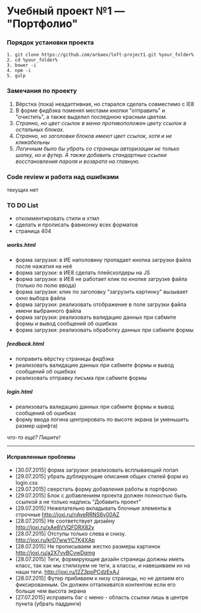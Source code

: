 # Учебный проект №1 — "Портфолио"

### Порядок установки проекта

	1. git clone https://github.com/arbaev/loft-project1.git %your_folder%
	2. cd %your_folder%
	3. bower -i
	4. npm -i
	5. gulp

### Замечания по проекту
1. Вёрстка (пока) неадаптивная, но старался сделать совместимо с IE8
2. В форме фидбэка поменял местами кнопки "отправить" и "очистить", а также выделил последнюю красным цветом.
3. *Странно, но цвет ссылок в меню противоположен цвету ссылок в остальных блоках.*
4. *Странно, но заголовки блоков имеют цвет ссылок, хотя и не кликабельны*
5. *Логичным было бы убрать со страницы авторизации не только шапку, но и футер. А также добавить стандартные ссылки восстановления пароля и возврата на главную.*

### Code review и работа над ошибками
текущих нет

### TO DO List
* откомментировать стили и хтмл
* сделать и прописать фавиконку всех форматов
* страница 404

##### works.html
* форма загрузки: в ИЕ наполовину пропадает кнопка загрузки файла после нажатия на неё
* форма загрузки: в ИЕ8 сделать плейсхолдеры на JS
* форма загрузки: в ИЕ8 не работает клик по кнопке загрузке файла (только по полю ввода)
* форма загрузки: клик по заголовку "загрузить картинку" вызывает окно выбора файла
* форма загрузки: реализовать отображение в поле загрузки файла имени выбранного файла
* форма загрузки: реализовать валидацию данных при сабмите формы и вывод сообщений об ошибках
* форма загрузки: реализовать обработку данных при сабмите формы

##### feedback.html
* поправить вёрстку страницы фидбэка
* реализовать валидацию данных при сабмите формы и вывод сообщений об ошибках
* реализовать отправку письма при сабмите формы

##### login.html
* реализовать валидацию данных при сабмите формы и вывод сообщений об ошибках
* форму ввода логина центрировать по высоте экрана (и уменьшить размер шрифта)

*что-то ещё? Пишите!*

***

#### Исправленные проблемы
+ [30.07.2015] форма загрузки: реализовать всплывающий попап
+ [29.07.2015] убрать дублирующие описания общих стилей форм из login.css
+ [29.07.2015] сверстать форму добавления работы в портфолио
+ [29.07.2015] Блок с добавлением проекта должен полностью быть ссылкой а не только надпись "Добавить проект"
+ [29.07.2015] Нежелательно вкладывать блочные элементы в строчные <http://joxi.ru/nAyeRRNS6v00AZ>
+ [28.07.2015] Не соответствует дизайну  <http://joxi.ru/xAe8VVQFDRX82y>
+ [28.07.2015] Отступы только слева и снизу. <http://joxi.ru/krD7wwYC7K4XAp>
+ [28.07.2015] Не прописываем жестко размеры картинок  <http://joxi.ru/a2X7vvBCvwDqmg>
+ [28.07.2015] Теги, формирующие дизайн страницы должны иметь класс, так как мы стилизуем не теги, а классы, и навешиваем их на наши теги.  <http://joxi.ru/l2Z3ppPCdzExAJ>
+ [28.07.2015] Футер прибиваем к низу страницы, но не делаем его фиксированным. Он должен отталкиватся контентом если его больше чем высота экрана
+ [27.07.2015] исправить баг с меню - область ссылки лишь в центре пункта (убрать паддинги)

